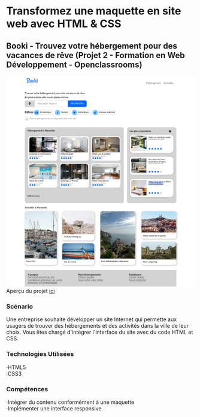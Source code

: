 # Transformez une maquette en site web avec HTML & CSS
## Booki - Trouvez votre hébergement pour des vacances de rêve (Projet 2 - Formation en Web Développement - Openclassrooms)
![screen provenant de mon projet booki](https://github.com/MargYre/P2-MaquetteHtmlCss/blob/main/images/booki-screen.png)
<br>Aperçu du projet [ici](https://margyre.github.io/OC-LaPanthere/)
### Scénario
Une entreprise souhaite développer un site Internet qui permette aux usagers de trouver des hébergements et des activités dans la ville de leur choix.
Vous êtes chargé d'intégrer l'interface du site avec du code HTML et CSS.

### Technologies Utilisées
 ·HTML5<br>
 ·CSS3

### Compétences
 ·Intégrer du contenu conformément à une maquette<br>
 ·Implémenter une interface responsive
